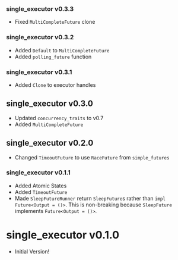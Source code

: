 ### single_executor v0.3.3
- Fixed `MultiCompleteFuture` clone

### single_executor v0.3.2
- Added `Default` to `MultiCompleteFuture`
- Added `polling_future` function

### single_executor v0.3.1
- Added `Clone` to executor handles

## single_executor v0.3.0
- Updated `concurrency_traits` to v0.7
- Added `MultiCompleteFuture`

## single_executor v0.2.0
- Changed `TimeoutFuture` to use `RaceFuture` from `simple_futures`

### single_executor v0.1.1
- Added Atomic States
- Added `TimeoutFuture`
- Made `SleepFutureRunner` return `SleepFuture`s rather than `impl Future<Output = ()>`. This is non-breaking because `SleepFuture` implements `Future<Output = ()>`.

# single_executor v0.1.0
- Initial Version!
